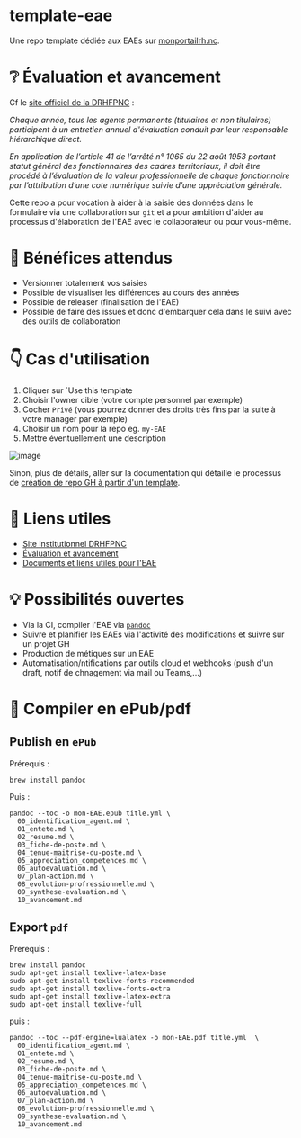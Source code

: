 # template-eae

Une repo template dédiée aux EAEs sur [monportailrh.nc](https://www.monportailrh.nc/).

# ❔ Évaluation et avancement

Cf le [site officiel de la DRHFPNC](https://drhfpnc.gouv.nc/carriere-des-fonctionnaires/evaluation-et-avancement) : 

_Chaque année, tous les agents permanents (titulaires et non titulaires) participent
à un entretien annuel d'évaluation conduit par leur responsable hiérarchique direct._

_En application de l’article 41 de l’arrêté n° 1065 du 22 août 1953 portant statut général
des fonctionnaires des cadres territoriaux, il doit être procédé à l’évaluation de la valeur
professionnelle de chaque fonctionnaire par l’attribution d’une cote numérique suivie d’une
appréciation générale._

Cette repo a pour vocation à aider à la saisie des données dans le formulaire via une collaboration sur `git`
et a pour ambition d'aider au processus d'élaboration de l'EAE avec le collaborateur ou pour vous-même.

# 🥇 Bénéfices attendus

- Versionner totalement vos saisies
- Possible de visualiser les différences au cours des années
- Possible de releaser (finalisation de l'EAE)
- Possible de faire des issues et donc d'embarquer cela dans le suivi avec des outils de collaboration

# 👇 Cas d'utilisation

1. Cliquer sur `Use this template
2. Choisir l'owner cible (votre compte personnel par exemple)
3. Cocher `Privé` (vous pourrez donner des droits très fins par la suite à votre manager par exemple)
4. Choisir un nom pour la repo eg. `my-EAE`
5. Mettre éventuellement une description

![image](https://user-images.githubusercontent.com/5235127/160503835-782e58b7-de7f-4544-aca1-1fb450c248a0.png)

Sinon, plus de détails, aller sur la documentation qui détaille le processus de [création de repo GH à partir d'un template](https://docs.github.com/en/repositories/creating-and-managing-repositories/creating-a-repository-from-a-template).


# 🔖 Liens utiles

- [Site institutionnel DRHFPNC](https://drhfpnc.gouv.nc/)
- [Évaluation et avancement](https://drhfpnc.gouv.nc/carriere-des-fonctionnaires/evaluation-et-avancement)
- [Documents et liens utiles pour l'EAE](https://drhfpnc.gouv.nc/formulaires-agents/entretien-annuel-dechange)

# 💡 Possibilités ouvertes

- Via la CI, compiler l'EAE via [`pandoc`](https://pandoc.org/)
- Suivre et planifier les EAEs via l'activité des modifications et suivre sur un projet GH
- Production de métiques sur un EAE
- Automatisation/ntifications par outils cloud et webhooks (push d'un draft, notif de chnagement via mail ou Teams,...)

# 📖 Compiler en ePub/pdf

## Publish en `ePub`

Prérequis :

```
brew install pandoc
```

Puis :

```
pandoc --toc -o mon-EAE.epub title.yml \
  00_identification_agent.md \
  01_entete.md \
  02_resume.md \
  03_fiche-de-poste.md \
  04_tenue-maitrise-du-poste.md \
  05_appreciation_competences.md \
  06_autoevaluation.md \
  07_plan-action.md \
  08_evolution-profressionnelle.md \
  09_synthese-evaluation.md \
  10_avancement.md
```


## Export `pdf`

Prerequis : 

```
brew install pandoc
sudo apt-get install texlive-latex-base
sudo apt-get install texlive-fonts-recommended
sudo apt-get install texlive-fonts-extra
sudo apt-get install texlive-latex-extra
sudo apt-get install texlive-full
```

puis : 

```
pandoc --toc --pdf-engine=lualatex -o mon-EAE.pdf title.yml  \
  00_identification_agent.md \
  01_entete.md \
  02_resume.md \
  03_fiche-de-poste.md \
  04_tenue-maitrise-du-poste.md \
  05_appreciation_competences.md \
  06_autoevaluation.md \
  07_plan-action.md \
  08_evolution-profressionnelle.md \
  09_synthese-evaluation.md \
  10_avancement.md
```
